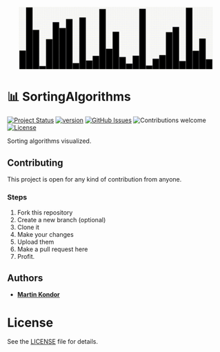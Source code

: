 <p align="center"><img src="public/img/SortingAlgorithms.gif" width="450"></p>

# 📊 SortingAlgorithms

[![Project Status](https://img.shields.io/badge/status-active-brightgreen.svg)](https://github.com/MartinKondor/SortingAlgorithms/)
[![version](https://img.shields.io/badge/version-2019.07-brightgreen.svg)](https://github.com/MartinKondor/SortingAlgorithms/)
[![GitHub Issues](https://img.shields.io/github/issues/MartinKondor/SortingAlgorithms.svg)](https://github.com/MartinKondor/SortingAlgorithms/issues)
![Contributions welcome](https://img.shields.io/badge/contributions-welcome-blue.svg)
[![License](https://img.shields.io/badge/license-MIT-blue.svg)](https://opensource.org/licenses/MIT)

Sorting algorithms visualized.

## Contributing

This project is open for any kind of contribution from anyone.

### Steps

1. Fork this repository
2. Create a new branch (optional)
3. Clone it
4. Make your changes
5. Upload them
6. Make a pull request here
7. Profit.

## Authors

* **[Martin Kondor](https://github.com/MartinKondor)**

# License

See the [LICENSE](LICENSE) file for details.
